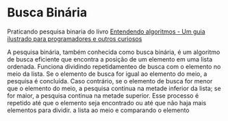 # Busca Binária

Praticando pesquisa binaria do livro [Entendendo algoritmos - Um guia ilustrado para programadores e outros curiosos](https://www.amazon.com.br/Entendendo-Algoritmos-Ilustrado-Programadores-Curiosos/dp/8575225634)

A pesquisa binária, também conhecida como busca binária, é um algoritmo de busca eficiente que encontra a posição de um elemento em uma lista ordenada. 
Funciona dividindo repetidamenteo de busca com o elemento no meio da lista. Se o elemento de busca for igual ao elemento do meio, a pesquisa é concluída. 
Caso contrário, se o elemento de busca for menor que o elemento do meio, a pesquisa continua na metade inferior da lista; se for maior, a pesquisa continua na metade superior. 
Esse processo é repetido até que o elemento seja encontrado ou até que não haja mais elementos para dividir.
a lista ao meio e comparando o elemento

